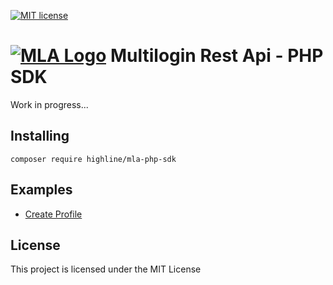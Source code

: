 [![MIT license](http://img.shields.io/badge/license-MIT-brightgreen.svg)](http://opensource.org/licenses/MIT)

# [![MLA Logo](https://multilogin.com/wp-content/themes/multilogin/dist/images/logo-blue_0d908f50.svg)](https://multilogin.com) Multilogin Rest Api - PHP SDK
Work in progress...

## Installing
`composer require highline/mla-php-sdk`

## Examples
* [Create Profile](https://github.com/HighlineSG/mla-php-sdk/wiki/Example:-Create-a-new-profile)

## License
This project is licensed under the MIT License

